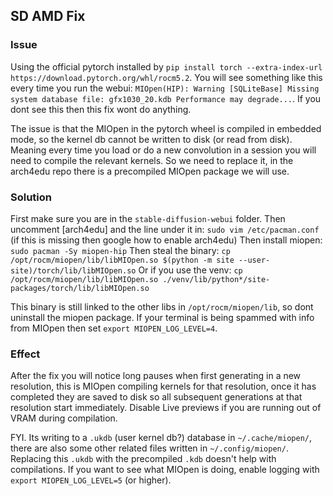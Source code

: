 ## SD AMD Fix
### Issue
Using the official pytorch installed by `pip install torch --extra-index-url https://download.pytorch.org/whl/rocm5.2`. You will see something like this every time you run the webui: `MIOpen(HIP): Warning [SQLiteBase] Missing system database file: gfx1030_20.kdb Performance may degrade...`. If you dont see this then this fix wont do anything.

The issue is that the MIOpen in the pytorch wheel is compiled in embedded mode, so the kernel db cannot be written to disk (or read from disk). Meaning every time you load or do a new convolution in a session you will need to compile the relevant kernels. So we need to replace it, in the arch4edu repo there is a precompiled MIOpen package we will use. 

### Solution
First make sure you are in the `stable-diffusion-webui` folder.
Then uncomment [arch4edu] and the line under it in: `sudo vim /etc/pacman.conf` (if this is missing then google how to enable arch4edu)
Then install miopen: `sudo pacman -Sy miopen-hip`
Then steal the binary: `cp /opt/rocm/miopen/lib/libMIOpen.so $(python -m site --user-site)/torch/lib/libMIOpen.so`
Or if you use the venv: `cp /opt/rocm/miopen/lib/libMIOpen.so ./venv/lib/python*/site-packages/torch/lib/libMIOpen.so`

This binary is still linked to the other libs in `/opt/rocm/miopen/lib`, so dont uninstall the miopen package.
If your terminal is being spammed with info from MIOpen then set `export MIOPEN_LOG_LEVEL=4`.

### Effect
After the fix you will notice long pauses when first generating in a new resolution, this is MIOpen compiling kernels for that resolution, once it has completed they are saved to disk so all subsequent generations at that resolution start immediately. Disable Live previews if you are running out of VRAM during compilation. 

FYI. Its writing to a `.ukdb` (user kernel db?) database in `~/.cache/miopen/`, there are also some other related files written in `~/.config/miopen/`. Replacing this `.ukdb` with the precompiled `.kdb` doesn't help with compilations. If you want to see what MIOpen is doing, enable logging with `export MIOPEN_LOG_LEVEL=5` (or higher).
